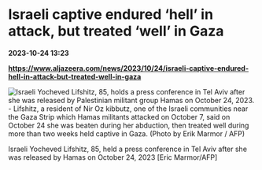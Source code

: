 # Israeli captive endured ‘hell’ in attack, but treated ‘well’ in Gaza

**2023-10-24 13:23**

**https://www.aljazeera.com/news/2023/10/24/israeli-captive-endured-hell-in-attack-but-treated-well-in-gaza**

![Israeli Yocheved Lifshitz, 85, holds a press conference in Tel Aviv after she was released by Palestinian militant group Hamas on October 24, 2023. - Lifshitz, a resident of Nir Oz kibbutz, one of the Israeli communities near the Gaza Strip which Hamas militants attacked on October 7, said on October 24 she was beaten during her abduction, then treated well during more than two weeks held captive in Gaza. (Photo by Erik Marmor / AFP)](https://www.aljazeera.com/wp-content/uploads/2023/10/33YZ7HD-highres-1698147870.jpg?resize=770%2C513&quality=80)

Israeli Yocheved Lifshitz, 85, held a press conference in Tel Aviv after she was released by Hamas on October 24, 2023 \[Eric Marmor/AFP\]